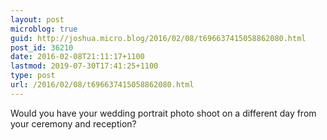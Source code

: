 ```yaml
---
layout: post
microblog: true
guid: http://joshua.micro.blog/2016/02/08/t696637415058862080.html
post_id: 36210
date: 2016-02-08T21:11:17+1100
lastmod: 2019-07-30T17:41:25+1100
type: post
url: /2016/02/08/t696637415058862080.html
---
```

Would you have your wedding portrait photo shoot on a different day from your ceremony and reception?

